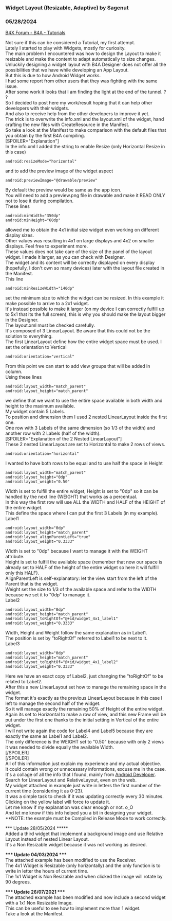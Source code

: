 ### Widget Layout (Resizable, Adaptive) by Sagenut
### 05/28/2024
[B4X Forum - B4A - Tutorials](https://www.b4x.com/android/forum/threads/115638/)

Not sure if this can be considered a Tutorial, my first attempt.  
Lately I started to play with Widgets, mostly for curiosity.  
The main problem I encountered was how to design the Layout to make it resizable and make the content to adapt automatically to size changes.  
Unluckily designing a widget layout with B4A Designer does not offer all the possibilities that we have while developing an App Layout.  
But this is due to how Android Widget works.  
I had some report from other users that they was fighting with the same issue.  
After some work it looks that I am finding the light at the end of the tunnel. ? ?  
So I decided to post here my work/result hoping that it can help other developers with their widgets.  
And also to receive help from the other developers to improve it yet.  
The trick is to overwrite the info.xml and the layout.xml of the widget, hand crafting the new files with CreateResource in the Manifest.  
So take a look at the Manifest to make comparison with the default files that you obtain by the first B4A compiling.  
[SPOILER="Explanation"]  
In the info.xml I added the string to enable Resize (only Horizontal Resize in this case)  

```B4X
android:resizeMode="horizontal"
```

  
and to add the preview image of the widget aspect  

```B4X
android:previewImage="@drawable/preview"
```

  
By default the preview would be same as the app icon.  
You will need to add a preview.png file in drawable and make it READ ONLY not to lose it during compilation.  
These lines  

```B4X
android:minWidth="350dp"  
android:minHeight="60dp"
```

  
allowed me to obtain the 4x1 initial size widget even working on different display sizes.  
Other values was resulting in 4x1 on large displays and 4x2 on smaller displays. Feel free to experiment more.  
These values does not take care of the size of the panel of the layout widget. I made it larger, as you can check with Designer.  
The widget and its content will be correctly displayed on every display (hopefully, I don't own so many devices) later with the layout file created in the Manifest.  
This line  

```B4X
android:minResizeWidth="140dp"
```

  
set the minimum size to which the widget can be resized. In this example it make possible to arrive to a 2x1 widget.  
It's instead possible to make it larger (on my device I can correctly fulfill up to 5x1 that its the full screen), this is why you should make the layout bigger in the Designer.  
The layout.xml must be checked carefully.  
It's composed of 3 LinearLayout. Be aware that this could not be the solution to everything.  
The first LinearLayout define how the entire widget space must be used. I set the orientation to Vertical  

```B4X
android:orientation="vertical"
```

  
From this point we can start to add view groups that will be added in column.  
Using these lines  

```B4X
android:layout_width="match_parent"  
android:layout_height="match_parent"
```

  
we define that we want to use the entire space available in both width and height to the maximum available.  
My widget contain 5 Labels.  
To position and dimension them I used 2 nested LinearLayout inside the first one.  
One row with 3 Labels of the same dimension (so 1/3 of the width) and another row with 2 Labels (half of the width).  
[SPOILER="Explanation of the 2 Nested LinearLayout"]  
These 2 nested LinearLayout are set to Horizontal to make 2 rows of views.  

```B4X
android:orientation="horizontal"
```

  
I wanted to have both rows to be equal and to use half the space in Height  

```B4X
android:layout_width="match_parent"  
android:layout_height="0dp"  
android:layout_weight="0.50"
```

  
Width is set to fulfill the entire widget, Height is set to "0dp" so it can be handled by the next line (WEIGHT) that works as a percentual.  
In this way the first row will use ALL the WIDTH and HALF of the HEIGHT of the entire widget.  
This define the space where I can put the first 3 Labels (in my example).  
Label1  

```B4X
android:layout_width="0dp"  
android:layout_height="match_parent"  
android:layout_alignParentLeft="true"  
android:layout_weight="0.3333"
```

  
Width is set to "0dp" because I want to manage it with the WEIGHT attribute.  
Height is set to fulfill the available space (remember that now our space is already set to HALF of the height of the entire widget so here it will fulfill only this HALF).  
AlignParentLeft is self-explanatory: let the view start from the left of the Parent that is the widget.  
Weight set the size to 1/3 of the available space and refer to the WIDTH because we set it to "0dp" to manage it.  
Label2  

```B4X
android:layout_width="0dp"  
android:layout_height="match_parent"  
android:layout_toRightOf="@+id/widget_4x1_label1"  
android:layout_weight="0.3333"
```

  
Width, Height and Weight follow the same explanation as in Label1.  
The position is set by "toRightOf" referred to Label1 to be next to it.  
Label3  

```B4X
android:layout_width="0dp"  
android:layout_height="match_parent"  
android:layout_toRightOf="@+id/widget_4x1_label2"  
android:layout_weight="0.3333"
```

  
Here we have an exact copy of Label2, just changing the "toRightOf" to be related to Label2.  
After this a new LinearLayout set how to manage the remaining space in the widget.  
The format it's exactly as the previous LinearLayout because in this case I left to manage the second half of the widget.  
So it will manage exactly the remaining 50% of Height of the entire widget.  
Again its set to Horizontal to make a row of view, and this new Frame will be put under the first one thanks to the initial setting in Vertical of the entire widget.  
I will not write again the code for Label4 and Label5 because they are exactly the same as Label1 and Label2.  
The only difference is the WEIGHT set to "0.50" because with only 2 views it was needed to divide equally the available Width.  
[/SPOILER]  
[/SPOILER]  
All of this information just explain my experience and my actual objective.  
It could contain wrong or unnecessary informations, excuse me in the case.  
It's a collage of all the info that I found, mainly from [Android Developer](https://developer.android.com/).  
Search for LinearLayout and RelativeLayout, even on the web.  
My widget attached in example just write in letters the first number of the current time (considering it as 0-23).  
It was a simple task to check if it was updating correctly every 30 minutes.  
Clicking on the yellow label will force to update it.  
Let me know if my explanation was clear enough or not. o\_O  
And let me know if this info helped you a bit in designing your widget.  
**NOTE: the example must be Compiled in Release Mode to work correctly.  
  
  
\*\*\* Update 28/05/2024 \*\*\***  
Added a third widget that implement a background image and use Relative Layout instead of nested Linear Layout.  
It's a Non Resizable widget because it was not working as desired.  
  
**\*\*\* Update 04/03/2024 \*\*\***  
The attached example has been modified to use the Receiver.  
The 4x1 Widget is Resizable (only horizontally) and the only function is to write in letter the hours of current time.  
The 1x1 Widget is Non Resizable and when clicked the image will rotate by 90 degrees.  
  
**\*\*\* Update 26/07/2021 \*\*\***  
The attached example has been modified and now include a second widget with a 1x1 Non Resizable Image.  
This can be useful to see how to implement more than 1 widget.  
Take a look at the Manifest.